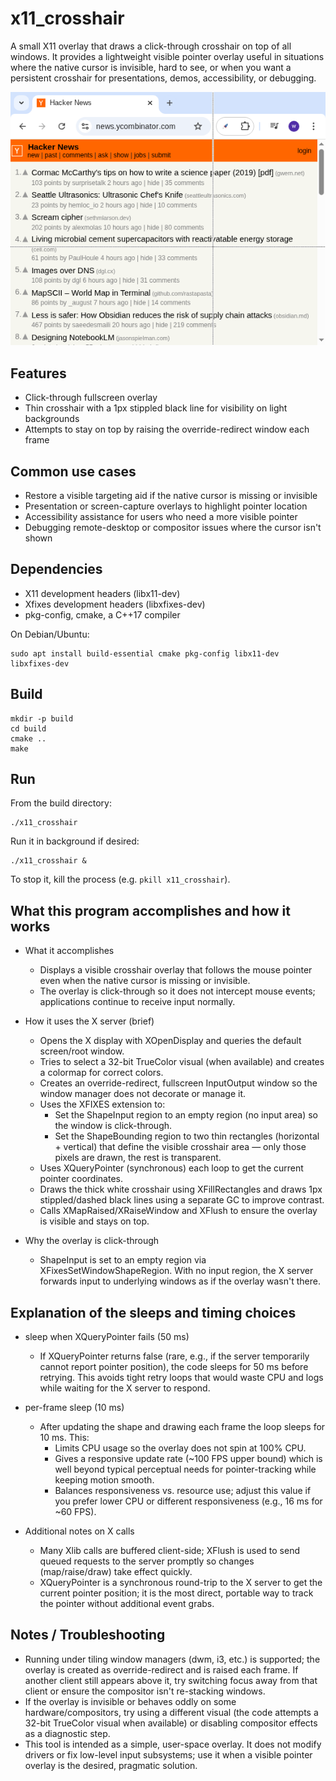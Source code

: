 # x11_crosshair

A small X11 overlay that draws a click-through crosshair on top of all windows. It provides a lightweight visible pointer overlay useful in situations where the native cursor is invisible, hard to see, or when you want a persistent crosshair for presentations, demos, accessibility, or debugging.

[![x11_crosshair screenshot](https://raw.githubusercontent.com/plops/x11_crosshair/main/screenshot.webp)](https://github.com/plops/x11_crosshair/blob/main/screenshot.webp)


## Features
- Click-through fullscreen overlay
- Thin crosshair with a 1px stippled black line for visibility on light backgrounds
- Attempts to stay on top by raising the override-redirect window each frame

## Common use cases
- Restore a visible targeting aid if the native cursor is missing or invisible
- Presentation or screen-capture overlays to highlight pointer location
- Accessibility assistance for users who need a more visible pointer
- Debugging remote-desktop or compositor issues where the cursor isn't shown

## Dependencies
- X11 development headers (libx11-dev)
- Xfixes development headers (libxfixes-dev)
- pkg-config, cmake, a C++17 compiler

On Debian/Ubuntu:
```
sudo apt install build-essential cmake pkg-config libx11-dev libxfixes-dev
```

## Build
```
mkdir -p build
cd build
cmake ..
make
```

## Run
From the build directory:
```
./x11_crosshair
```
Run it in background if desired:
```
./x11_crosshair &
```

To stop it, kill the process (e.g. `pkill x11_crosshair`).

## What this program accomplishes and how it works

- What it accomplishes
  - Displays a visible crosshair overlay that follows the mouse pointer even when the native cursor is missing or invisible.
  - The overlay is click-through so it does not intercept mouse events; applications continue to receive input normally.

- How it uses the X server (brief)
  - Opens the X display with XOpenDisplay and queries the default screen/root window.
  - Tries to select a 32-bit TrueColor visual (when available) and creates a colormap for correct colors.
  - Creates an override-redirect, fullscreen InputOutput window so the window manager does not decorate or manage it.
  - Uses the XFIXES extension to:
    - Set the ShapeInput region to an empty region (no input area) so the window is click-through.
    - Set the ShapeBounding region to two thin rectangles (horizontal + vertical) that define the visible crosshair area — only those pixels are drawn, the rest is transparent.
  - Uses XQueryPointer (synchronous) each loop to get the current pointer coordinates.
  - Draws the thick white crosshair using XFillRectangles and draws 1px stippled/dashed black lines using a separate GC to improve contrast.
  - Calls XMapRaised/XRaiseWindow and XFlush to ensure the overlay is visible and stays on top.

- Why the overlay is click-through
  - ShapeInput is set to an empty region via XFixesSetWindowShapeRegion. With no input region, the X server forwards input to underlying windows as if the overlay wasn't there.

## Explanation of the sleeps and timing choices

- sleep when XQueryPointer fails (50 ms)
  - If XQueryPointer returns false (rare, e.g., if the server temporarily cannot report pointer position), the code sleeps for 50 ms before retrying. This avoids tight retry loops that would waste CPU and logs while waiting for the X server to respond.

- per-frame sleep (10 ms)
  - After updating the shape and drawing each frame the loop sleeps for 10 ms. This:
    - Limits CPU usage so the overlay does not spin at 100% CPU.
    - Gives a responsive update rate (~100 FPS upper bound) which is well beyond typical perceptual needs for pointer-tracking while keeping motion smooth.
    - Balances responsiveness vs. resource use; adjust this value if you prefer lower CPU or different responsiveness (e.g., 16 ms for ~60 FPS).

- Additional notes on X calls
  - Many Xlib calls are buffered client-side; XFlush is used to send queued requests to the server promptly so changes (map/raise/draw) take effect quickly.
  - XQueryPointer is a synchronous round-trip to the X server to get the current pointer position; it is the most direct, portable way to track the pointer without additional event grabs.

## Notes / Troubleshooting
- Running under tiling window managers (dwm, i3, etc.) is supported; the overlay is created as override-redirect and is raised each frame. If another client still appears above it, try switching focus away from that client or ensure the compositor isn't re-stacking windows.
- If the overlay is invisible or behaves oddly on some hardware/compositors, try using a different visual (the code attempts a 32-bit TrueColor visual when available) or disabling compositor effects as a diagnostic step.
- This tool is intended as a simple, user-space overlay. It does not modify drivers or fix low-level input subsystems; use it when a visible pointer overlay is the desired, pragmatic solution.
